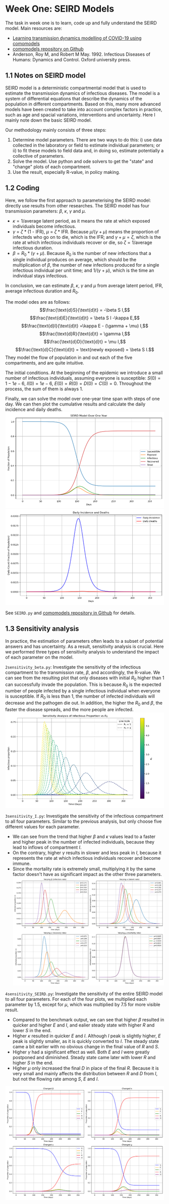 # Week One: SEIRD Models
The task in week one is to learn, code up and fully understand the SEIRD model. Main resources are:
- [Learning transmission dynamics modelling of COVID-19 using comomodels](https://doi.org/10.1016/j.mbs.2022.108824)
- [comomodels repository on Github](https://como-dtc-collaboration.github.io/como-models/articles/SEIRD.html)
- Anderson, Roy M, and Robert M May. 1992. Infectious Diseases of Humans: Dynamics and Control. Oxford university press.

## 1.1 Notes on SEIRD model
SEIRD model is a deterministic compartmental model that is used to estimate the transmission dynamics of infectious diseases. The model is a system of differential equations that describe the dynamics of the population in different compartments. Based on this, many more advanced models have been created to take into account complex factors in practice, such as age and spacial variations, interventions and uncertainty. Here I mainly note down the basic SEIRD model.

Our methodology mainly consists of three steps:
1. Determine model parameters. There are two ways to do this: i) use data collected in the laboratory or field to estimate individual parameters; or ii) to fit these models to field data and, in doing so, estimate potentially a collective of parameters.
2. Solve the model. Use python and ode solvers to get the "state" and "change" plots of each compartment.
3. Use the result, especially R-value, in policy making.

## 1.2 Coding
Here, we follow the first approach to parameterising the SEIRD model: directly use results from other researches. The SEIRD model has four transmission parameters: $\beta$, $\kappa$, $\gamma$ and $\mu$.
- $\kappa = 1 / \text{average latent period}$, as it means the rate at which exposed individuals become infectious.
- $\gamma$ = $\zeta$ * (1 - IFR), $\mu$ = $\zeta$ * IFR. Because $\mu / (\gamma + \mu)$ means the proportion of infecteds who go on to die, which is the IFR; and $\gamma + \mu = \zeta$, which is the rate at which infectious individuals recover or die, so $\zeta = 1 / \text{average infectious duration}$.
- $\beta = R_0 * (\gamma + \mu)$. Because $R_0$ is the number of new infections that a single individual produces on average, which should be the multiplication of $\beta$, the number of new infections produced for a single infectious individual per unit time; and $1/(\gamma + \mu)$, which is the time an individual stays infectious.

In conclusion, we can estimate $\beta$, $\kappa$, $\gamma$ and $\mu$ from $\text{average latent period, IFR, average infectious duration}$ and $R_0$.

The model odes are as follows:
$$\frac{\text{d}S}{\text{d}t} = -\beta S I,$$
$$\frac{\text{d}E}{\text{d}t} = \beta S I -\kappa E,$$
$$\frac{\text{d}I}{\text{d}t} =\kappa E - (\gamma + \mu) I,$$
$$\frac{\text{d}R}{\text{d}t} = \gamma I,$$
$$\frac{\text{d}D}{\text{d}t} = \mu I,$$
$$\frac{\text{d}C}{\text{d}t} = \text{newly exposed} = \beta S I.$$
They model the flow of population in and out each of the five compartments, and are quite intuitive.

The initial conditions. At the beginning of the epidemic we introduce a small number of infectious individuals, assuming everyone is susceptible: $S(0) = 1 - 1e-6$, $I(0) = 1e-6$, $E(0) = R(0) = D(0) = C(0) = 0$. Throughout the process, the sum of them is always 1.

Finally, we can solve the model over one-year time span with steps of one day. We can then plot the cumulative results and calculate the daily incidence and daily deaths.
![SEIRD](SEIRD.png)
![Daily](Daily_incidence_deaths.png)

See `SEIRD.py` and [comomodels repository in Github](https://como-dtc-collaboration.github.io/como-models/articles/SEIRD.html) for details.

## 1.3 Sensitivity analysis
In practice, the estimation of parameters often leads to a subset of potential answers and has uncertainty. As a result, sensitivity analysis is crucial. Here we performed three types of sensitivity analysis to understand the impact of each parameter on the model.

`2sensitivity_beta.py`: Investigate the sensitivity of the infectious compartment to the transmission rate, $\beta$, and accordingly, the R-value. We can see from the resulting plot that only diseases with initial $R_0$ higher than 1 can successfully invade the population. This is because $R_0$ is the expected number of people infected by a single infectious individual when everyone is susceptible. If $R_0$ is less than 1, the number of infected individuals will decrease and the pathogen die out. In addition, the higher the $R_0$ and $\beta$, the faster the disease spreads, and the more people are infected.
![beta](Sensitivity_beta.png)

`3sensitivity_I.py`: Investigate the sensitivity of the infectious compartment to all four parameters. Similar to the previous analysis, but only choose five different values for each parameter. 
- We can see from the trend that higher $\beta$ and $\kappa$ values lead to a faster and higher peak in the number of infected individuals, because they lead to inflows of compartment $I$. 
- On the contrary, higher $\gamma$ results in slower and less peak in $I$, because it represents the rate at which infectious individuals recover and become immune. 
- Since the mortality rate is extremely small, multiplying it by the same factor doesn't have as significant impact as the other three parameters.
![I](Sensitivity_I.png)

`4sensitivity_SEIRD.py`: Investigate the sensitivity of the entire SEIRD model to all four parameters. For each of the four plots, we multiplied each parameter by 1.5, except for $\mu$, which was multiplied by 7.5 for more visible result. 
- Compared to the benchmark output, we can see that higher $\beta$ resulted in quicker and higher $E$ and $I$, and ealier steady state with higher $R$ and lower $S$ in the end. 
- Higher $\kappa$ resulted in quicker $E$ and $I$. Although $I$ peak is slightly higher, $E$ peak is slightly smaller, as it is quickly converted to $I$. The steady state came a bit earlier with no obvious change in the final value of $R$ and $S$. 
- Higher $\gamma$ had a significant effect as well. Both $E$ and $I$ were greatly postponed and diminished. Steady state came later with lower $R$ and higher $S$ in the end.
- Higher $\mu$ only increased the final $D$ in place of the final $R$. Because it is very small and mainly affects the distribution between $R$ and $D$ from $I$, but not the flowing rate among $S$, $E$ and $I$.

![SEIRD](Sensitivity_SEIRD.png)